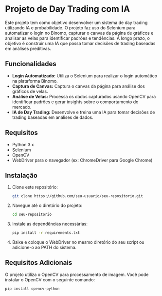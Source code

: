 # Projeto de Day Trading com IA

Este projeto tem como objetivo desenvolver um sistema de day trading utilizando IA e probabilidade. O projeto faz uso do Selenium para automatizar o login no Binomo, capturar o canvas da página de gráficos e analisar as velas para identificar padrões e tendências. A longo prazo, o objetivo é construir uma IA que possa tomar decisões de trading baseadas em análises preditivas.

## Funcionalidades

- **Login Automatizado:** Utiliza o Selenium para realizar o login automático na plataforma Binomo.
- **Captura de Canvas:** Captura o canvas da página para análise dos gráficos de velas.
- **Análise de Velas:** Processa os dados capturados usando OpenCV para identificar padrões e gerar insights sobre o comportamento do mercado.
- **IA de Day Trading:** Desenvolve e treina uma IA para tomar decisões de trading baseadas em análises de dados.

## Requisitos

- Python 3.x
- Selenium
- OpenCV
- WebDriver para o navegador (ex: ChromeDriver para Google Chrome)

## Instalação

1. Clone este repositório:

    ```bash
    git clone https://github.com/seu-usuario/seu-repositorio.git
    ```

2. Navegue até o diretório do projeto:

    ```bash
    cd seu-repositorio
    ```

3. Instale as dependências necessárias:

    ```bash
    pip install -r requirements.txt
    ```

4. Baixe e coloque o WebDriver no mesmo diretório do seu script ou adicione-o ao PATH do sistema.

## Requisitos Adicionais

O projeto utiliza o OpenCV para processamento de imagem. Você pode instalar o OpenCV com o seguinte comando:

```bash
pip install opencv-python
